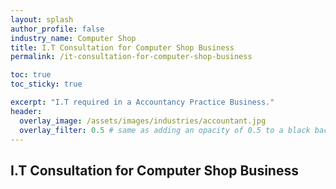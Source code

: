 ```yaml
---
layout: splash 
author_profile: false 
industry_name: Computer Shop
title: I.T Consultation for Computer Shop Business
permalink: /it-consultation-for-computer-shop-business

toc: true
toc_sticky: true

excerpt: "I.T required in a Accountancy Practice Business."
header:
  overlay_image: /assets/images/industries/accountant.jpg
  overlay_filter: 0.5 # same as adding an opacity of 0.5 to a black background
---
```


## I.T Consultation for Computer Shop Business